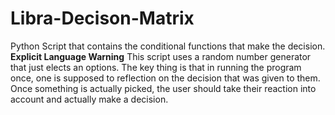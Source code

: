# Libra-Decison-Matrix
Python Script that contains the conditional functions that make the decision.
**Explicit Language Warning**
This script uses a random number generator that just elects an options.
The key thing is that in running the program once, one is supposed to reflection on the decision that was given to them.
Once something is actually picked, the user should take their reaction into account and actually make a decision.
